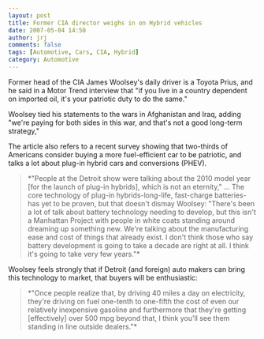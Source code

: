 ```yaml
---
layout: post
title: Former CIA director weighs in on Hybrid vehicles
date: 2007-05-04 14:50
author: jrj
comments: false
tags: [Automotive, Cars, CIA, Hybrid]
category: Automotive
---
```

Former head of the CIA James Woolsey's daily driver is a Toyota Prius, and he said in a Motor Trend interview that "if you live in a country dependent on imported oil, it's your patriotic duty to do the same."

Woolsey tied his statements to the wars in Afghanistan and Iraq, adding "we're paying for both sides in this war, and that's not a good long-term strategy,"

The article also refers to a recent survey showing that two-thirds of Americans consider buying a more fuel-efficient car to be patriotic, and talks a lot about plug-in hybrid cars and conversions (PHEV).
<blockquote>*"People at the Detroit show were talking about the 2010 model year [for the launch of plug-in hybrids], which is not an eternity," ... The core technology of plug-in hybrids-long-life, fast-charge batteries-has yet to be proven, but that doesn't dismay Woolsey: "There's been a lot of talk about battery technology needing to develop, but this isn't a Manhattan Project with people in white coats standing around dreaming up something new. We're talking about the manufacturing ease and cost of things that already exist. I don't think those who say battery development is going to take a decade are right at all. I think it's going to take very few years."*</blockquote>
Woolsey feels strongly that if Detroit (and foreign) auto makers can bring this technology to market, that buyers will be enthusiastic:
<blockquote>*"Once people realize that, by driving 40 miles a day on electricity, they're driving on fuel one-tenth to one-fifth the cost of even our relatively inexpensive gasoline and furthermore that they're getting [effectively] over 500 mpg beyond that, I think you'll see them standing in line outside dealers."*</blockquote>

